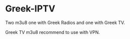 # Greek-IPTV

Two m3u8 one with Greek Radios and one with Greek TV.

Greek TV m3u8 recommend to use with VPN.
